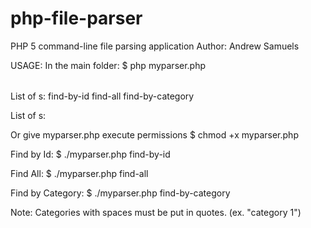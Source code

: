 php-file-parser
===============

PHP 5 command-line file parsing application
Author: Andrew Samuels

USAGE:
	In the main folder:
	$	php myparser.php <file> <command> <option>

List of <command>s:
	find-by-id
	find-all
	find-by-category

List of <options>s:
	<id>
	<category>

Or give myparser.php execute permissions
	$	chmod +x myparser.php

Find by Id:
	$	./myparser.php <file> find-by-id <id>

Find All:
	$	./myparser.php <file> find-all <id>

Find by Category:
	$	./myparser.php <file> find-by-category <category>

Note: Categories with spaces must be put in quotes. (ex. "category 1")
